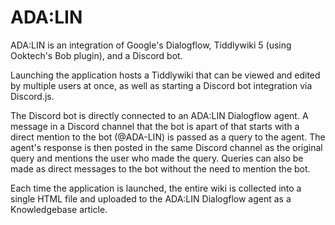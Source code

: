 ADA:LIN
=================

ADA:LIN is an integration of Google's Dialogflow, Tiddlywiki 5 (using Ooktech's Bob plugin), and a Discord bot.

Launching the application hosts a Tiddlywiki that can be viewed and edited by multiple users at once, as well as starting a Discord bot integration via Discord.js.

The Discord bot is directly connected to an ADA:LIN Dialogflow agent. A message in a Discord channel that the bot is apart of that starts with a direct mention to the bot (@ADA-LIN) is passed as a query to the agent. The agent's response is then posted in the same Discord channel as the original query and mentions the user who made the query. Queries can also be made as direct messages to the bot without the need to mention the bot.

Each time the application is launched, the entire wiki is collected into a single HTML file and uploaded to the ADA:LIN Dialogflow agent as a Knowledgebase article. 
